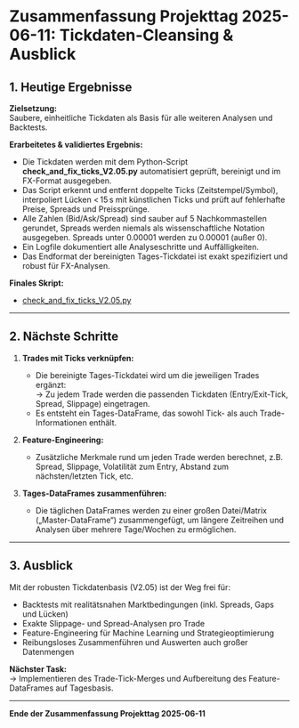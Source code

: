 # Zusammenfassung Projekttag 2025-06-11: Tickdaten-Cleansing & Ausblick

## 1. Heutige Ergebnisse

**Zielsetzung:**  
Saubere, einheitliche Tickdaten als Basis für alle weiteren Analysen und Backtests.

**Erarbeitetes & validiertes Ergebnis:**  
- Die Tickdaten werden mit dem Python-Script **check_and_fix_ticks_V2.05.py** automatisiert geprüft, bereinigt und im FX-Format ausgegeben.
- Das Script erkennt und entfernt doppelte Ticks (Zeitstempel/Symbol), interpoliert Lücken < 15 s mit künstlichen Ticks und prüft auf fehlerhafte Preise, Spreads und Preissprünge.
- Alle Zahlen (Bid/Ask/Spread) sind sauber auf 5 Nachkommastellen gerundet, Spreads werden niemals als wissenschaftliche Notation ausgegeben. Spreads unter 0.00001 werden zu 0.00001 (außer 0).
- Ein Logfile dokumentiert alle Analyseschritte und Auffälligkeiten.
- Das Endformat der bereinigten Tages-Tickdatei ist exakt spezifiziert und robust für FX-Analysen.

**Finales Skript:**  
- [check_and_fix_ticks_V2.05.py](./check_and_fix_ticks_V2.05.py)

---

## 2. Nächste Schritte

1. **Trades mit Ticks verknüpfen:**  
   - Die bereinigte Tages-Tickdatei wird um die jeweiligen Trades ergänzt:  
     → Zu jedem Trade werden die passenden Tickdaten (Entry/Exit-Tick, Spread, Slippage) eingetragen.
   - Es entsteht ein Tages-DataFrame, das sowohl Tick- als auch Trade-Informationen enthält.

2. **Feature-Engineering:**  
   - Zusätzliche Merkmale rund um jeden Trade werden berechnet, z.B. Spread, Slippage, Volatilität zum Entry, Abstand zum nächsten/letzten Tick, etc.

3. **Tages-DataFrames zusammenführen:**  
   - Die täglichen DataFrames werden zu einer großen Datei/Matrix („Master-DataFrame“) zusammengefügt, um längere Zeitreihen und Analysen über mehrere Tage/Wochen zu ermöglichen.

---

## 3. Ausblick

Mit der robusten Tickdatenbasis (V2.05) ist der Weg frei für:
- Backtests mit realitätsnahen Marktbedingungen (inkl. Spreads, Gaps und Lücken)
- Exakte Slippage- und Spread-Analysen pro Trade
- Feature-Engineering für Machine Learning und Strategieoptimierung
- Reibungsloses Zusammenführen und Auswerten auch großer Datenmengen

**Nächster Task:**  
→ Implementieren des Trade-Tick-Merges und Aufbereitung des Feature-DataFrames auf Tagesbasis.

---
**Ende der Zusammenfassung Projekttag 2025-06-11**
